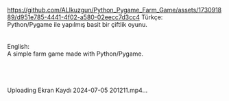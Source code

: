 
https://github.com/ALIkuzgun/Python_Pygame_Farm_Game/assets/173091889/d951e785-4441-4f02-a580-02eecc7d3cc4
Türkçe:<br>Python/Pygame ile yapılmış basit bir çiftlik oyunu.
<br><br><br>English:<br>A simple farm game made with Python/Pygame.
<br>
<br>
<br>
<br>
<br>
Uploading Ekran Kaydı 2024-07-05 201211.mp4…
